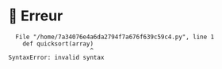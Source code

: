 # :red_circle: Erreur

```
  File "/home/7a34076e4a6da2794f7a676f639c59c4.py", line 1
    def quicksort(array)
                       ^
SyntaxError: invalid syntax
```

